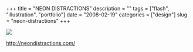 +++
title = "NEON DISTRACTIONS"
description = ""
tags = ["flash", "illustration", "portfolio"]
date = "2008-02-19"
categories = ["design"]
slug = "neon-distractions"
+++


 

  <div id="screens-thumbs" class="clearfix">
    <div class="txt-center" id="design-submission"><a href="http://neondistractions.com/"><img id='bluga-thumbnail-913' class='bluga-thumbnail large' src='//media.konigi.com/bluga/
wt47f279d8316c7_0.jpg'/></a></div>  
  </div>   
<p><a href="http://neondistractions.com/">http://neondistractions.com/</a></p>





